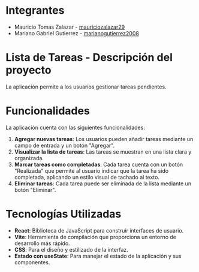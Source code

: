 # Integrantes
- Mauricio Tomas Zalazar - [mauriciozalazar29](https://github.com/mauriciozalazar29)
- Mariano Gabriel Gutierrez - [marianogutierrez2008](https://github.com/marianogutierrez2008)

# Lista de Tareas - Descripción del proyecto
La aplicación permite a los usuarios gestionar tareas pendientes.

# Funcionalidades
La aplicación cuenta con las siguientes funcionalidades:
1. **Agregar nuevas tareas**: Los usuarios pueden añadir tareas mediante un campo de entrada y un botón "Agregar".
2. **Visualizar la lista de tareas**: Las tareas se muestran en una lista clara y organizada.
3. **Marcar tareas como completadas**: Cada tarea cuenta con un botón "Realizada" que permite al usuario indicar que la tarea ha sido completada, aplicando un estilo visual de tachado al texto.
4. **Eliminar tareas**: Cada tarea puede ser eliminada de la lista mediante un botón "Eliminar".

# Tecnologías Utilizadas
- **React**: Biblioteca de JavaScript para construir interfaces de usuario.
- **Vite**: Herramienta de compilación que proporciona un entorno de desarrollo más rápido.
- **CSS**: Para el diseño y estilizado de la interfaz.
- **Estado con useState**: Para manejar el estado de la aplicación y sus componentes.

